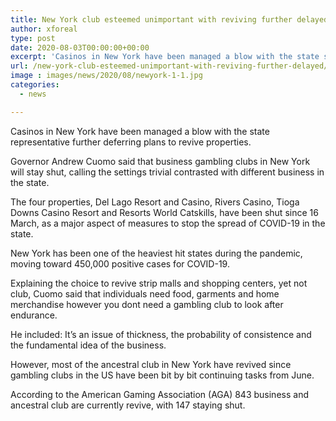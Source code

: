 ```yaml
---
title: New York club esteemed unimportant with reviving further delayed
author: xforeal 
type: post
date: 2020-08-03T00:00:00+00:00
excerpt: 'Casinos in New York have been managed a blow with the state senator further deferring plans to revive properties '
url: /new-york-club-esteemed-unimportant-with-reviving-further-delayed/
image : images/news/2020/08/newyork-1-1.jpg
categories:
  - news

---
```

Casinos in New York have been managed a blow with the state representative further deferring plans to revive properties. 

Governor Andrew Cuomo said that business gambling clubs in New York will stay shut, calling the settings trivial contrasted with different business in the state. 

The four properties, Del Lago Resort and Casino, Rivers Casino, Tioga Downs Casino Resort and Resorts World Catskills, have been shut since 16 March, as a major aspect of measures to stop the spread of COVID-19 in the state. 

New York has been one of the heaviest hit states during the pandemic, moving toward 450,000 positive cases for COVID-19. 

Explaining the choice to revive strip malls and shopping centers, yet not club, Cuomo said that individuals need food, garments and home merchandise however you dont need a gambling club to look after endurance. 

He included: It&#8217;s an issue of thickness, the probability of consistence and the fundamental idea of the business. 

However, most of the ancestral club in New York have revived since gambling clubs in the US have been bit by bit continuing tasks from June. 

According to the American Gaming Association (AGA) 843 business and ancestral club are currently revive, with 147 staying shut.